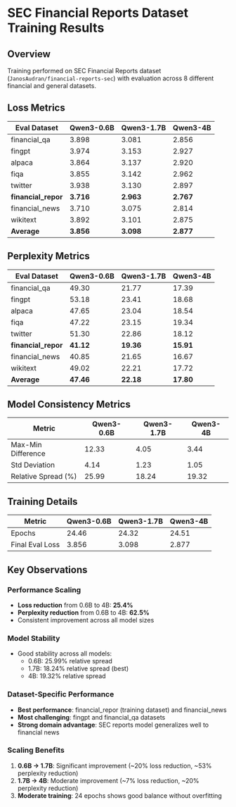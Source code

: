 # SEC Financial Reports Dataset Training Results

## Overview
Training performed on SEC Financial Reports dataset (`JanosAudran/financial-reports-sec`) with evaluation across 8 different financial and general datasets.

## Loss Metrics

| Eval Dataset | Qwen3-0.6B | Qwen3-1.7B | Qwen3-4B |
|--------------|------------|------------|----------|
| financial_qa | 3.898 | 3.081 | 2.856 |
| fingpt | 3.974 | 3.153 | 2.927 |
| alpaca | 3.864 | 3.137 | 2.920 |
| fiqa | 3.855 | 3.142 | 2.962 |
| twitter | 3.938 | 3.130 | 2.897 |
| **financial_repor** | **3.716** | **2.963** | **2.767** |
| financial_news | 3.710 | 3.075 | 2.814 |
| wikitext | 3.892 | 3.101 | 2.875 |
| **Average** | **3.856** | **3.098** | **2.877** |

## Perplexity Metrics

| Eval Dataset | Qwen3-0.6B | Qwen3-1.7B | Qwen3-4B |
|--------------|------------|------------|----------|
| financial_qa | 49.30 | 21.77 | 17.39 |
| fingpt | 53.18 | 23.41 | 18.68 |
| alpaca | 47.65 | 23.04 | 18.54 |
| fiqa | 47.22 | 23.15 | 19.34 |
| twitter | 51.30 | 22.86 | 18.12 |
| **financial_repor** | **41.12** | **19.36** | **15.91** |
| financial_news | 40.85 | 21.65 | 16.67 |
| wikitext | 49.02 | 22.21 | 17.72 |
| **Average** | **47.46** | **22.18** | **17.80** |

## Model Consistency Metrics

| Metric | Qwen3-0.6B | Qwen3-1.7B | Qwen3-4B |
|--------|------------|------------|----------|
| Max-Min Difference | 12.33 | 4.05 | 3.44 |
| Std Deviation | 4.14 | 1.23 | 1.05 |
| Relative Spread (%) | 25.99 | 18.24 | 19.32 |

## Training Details

| Metric | Qwen3-0.6B | Qwen3-1.7B | Qwen3-4B |
|--------|------------|------------|----------|
| Epochs | 24.46 | 24.32 | 24.51 |
| Final Eval Loss | 3.856 | 3.098 | 2.877 |

## Key Observations

### Performance Scaling
- **Loss reduction** from 0.6B to 4B: **25.4%**
- **Perplexity reduction** from 0.6B to 4B: **62.5%**
- Consistent improvement across all model sizes

### Model Stability
- Good stability across all models:
  - 0.6B: 25.99% relative spread
  - 1.7B: 18.24% relative spread (best)
  - 4B: 19.32% relative spread

### Dataset-Specific Performance
- **Best performance**: financial_repor (training dataset) and financial_news
- **Most challenging**: fingpt and financial_qa datasets
- **Strong domain advantage**: SEC reports model generalizes well to financial news

### Scaling Benefits
1. **0.6B → 1.7B**: Significant improvement (~20% loss reduction, ~53% perplexity reduction)
2. **1.7B → 4B**: Moderate improvement (~7% loss reduction, ~20% perplexity reduction)
3. **Moderate training**: 24 epochs shows good balance without overfitting